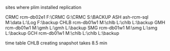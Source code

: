 sites where plim installed replication

CRMC rcm-db02e1 F:\CRMC G:\CRMC S:\BACKUP
ASH ash-rcm-sql M:\data L:\Log F:\backup
CHLB rcm-db01w1 M:\chlb L:\chlb L:\backup
GMH rcm-db01w1 M:\gmh L:\gmh L:\backup
SMG rcm-db01w1 M:\smg L:\smg L:\backup
GCH rcm-db01w1 M:\chlb L:\chlb L:\backup

time table
CHLB
creating snapshot takes 8.5 min
